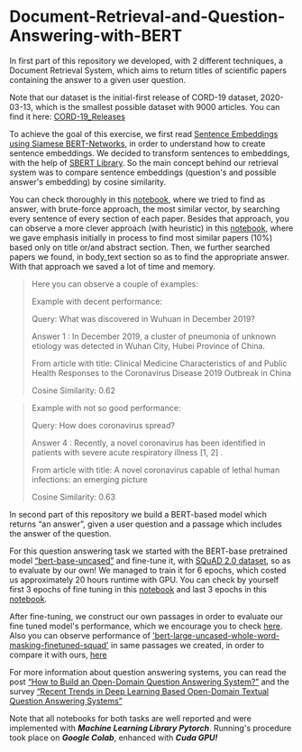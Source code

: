 # Document-Retrieval-and-Question-Answering-with-BERT

In first part of this repository we developed, with 2 different techniques, a Document Retrieval System, which aims to return titles of scientific
papers containing the answer to a given user question. 

Note that our dataset is the initial-first release of CORD-19 dataset, 2020-03-13, which is the smallest possible dataset with 9000 articles. 
You can find it here: [CORD-19_Releases](https://ai2-semanticscholar-cord-19.s3-us-west-2.amazonaws.com/historical_releases.html)

To achieve the goal of this exercise, we first read [Sentence Embeddings using Siamese BERT-Networks](https://arxiv.org/pdf/1908.10084.pdf), in order to understand how to create sentence embeddings. We decided to transform sentences to embeddings, with the help of [SBERT Library](https://www.sbert.net/). So the main concept behind our retrieval system was to compare sentence embeddings (question's and possible answer's embedding) by cosine similarity. 

You can check thoroughly in this [notebook](https://github.com/spympr/Document-Retrieval-and-Question-Answering-with-BERT/blob/main/Document_Retrieval_System/Document_Retrieval_with_BF.ipynb), where we tried to find as answer, with brute-force approach, the most similar vector, by searching every sentence of every section of each paper. Besides that approach, you can observe a more clever approach (with heuristic) in this 
[notebook](https://github.com/spympr/Document-Retrieval-and-Question-Answering-with-BERT/blob/main/Document_Retrieval_System/Document_Retrieval_with_Heuristic.ipynb), where we gave emphasis initially in process to find most similar papers (10%) based only on title or/and abstract section. Then, we further searched papers we found, in body_text section so as to find the appropriate answer. With that approach we saved a lot of time and memory. 

> Here you can observe a couple of examples:
>
> Example with decent performance:
> 
> Query: What was discovered in Wuhuan in December 2019? 
>
> Answer 1 : In December 2019, a cluster of pneumonia of unknown etiology was detected in Wuhan City, Hubei Province of China.
>
> From article with title: Clinical Medicine Characteristics of and Public Health Responses to the Coronavirus Disease 2019 Outbreak in China 
> 
> Cosine Similarity: 0.62 


> Example with not so good performance:
> 
> Query: How does coronavirus spread?  
>
> Answer 4 : Recently, a novel coronavirus has been identified in patients with severe acute respiratory illness [1, 2] .
>
> From article with title: A novel coronavirus capable of lethal human infections: an emerging picture 
> 
> Cosine Similarity: 0.63

In second part of this repository we build a BERT-based model which returns “an answer”, given a user question and a passage which includes the answer of the question. 

For this question answering task we started with the BERT-base pretrained model [“bert-base-uncased”](https://huggingface.co/bert-base-uncased) and fine-tune it, with [SQuAD 2.0 dataset](https://rajpurkar.github.io/SQuAD-explorer/), so as to evaluate by our own! We managed to train it for 6 epochs, which costed us approximately 20 hours runtime with GPU. You can check by yourself first 3 epochs of fine tuning in this [notebook](https://github.com/spympr/Document-Retrieval-and-Question-Answering-with-BERT/blob/main/Question_Answering/BertFineTuning_1-3.ipynb) and last 3 epochs in this [notebook](https://github.com/spympr/Document-Retrieval-and-Question-Answering-with-BERT/blob/main/Question_Answering/BertFineTuning_4-6.ipynb).

After fine-tuning, we construct our own passages in order to evaluate our fine tuned model's performance, which we encourage you to check [here](https://github.com/spympr/Document-Retrieval-and-Question-Answering-with-BERT/blob/main/Question_Answering/BertEvaluation.ipynb). Also you can observe performance of ['bert-large-uncased-whole-word-masking-finetuned-squad'](https://huggingface.co/bert-large-uncased-whole-word-masking-finetuned-squad) in same passages we created, in order to compare it with ours, [here](https://github.com/spympr/Document-Retrieval-and-Question-Answering-with-BERT/blob/main/Question_Answering/CompareWithBertFineTunedSQuAD.ipynb)

For more information about question answering systems, you can read the post [“How to Build an Open-Domain Question Answering System?”](https://lilianweng.github.io/lil-log/2020/10/29/open-domain-question-answering.html) and the survey [“Recent Trends in Deep Learning Based Open-Domain Textual Question Answering Systems”](https://ieeexplore.ieee.org/stamp/stamp.jsp?tp=&arnumber=9072442)

Note that all notebooks for both tasks are well reported and were implemented with ***Machine Learning Library Pytorch***. Running's procedure took place on ***Google Colab***, enhanced with ***Cuda GPU!***

